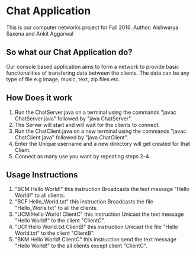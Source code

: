 # Chat Application
This is our computer networks project for Fall 2016.
Author: Aishwarya Saxena and Ankit Aggarwal

## So what our Chat Application do?
Our console based application aims to form a network to provide basic functionalities of transfering data between the clients.
The data can be any type of file e.g image, music, text, zip files etc.

## How Does it work 
1. Run the ChatServer.java on a terminal using the commands "javac ChatServer.java" followed by "java ChatServer".
2. The Server will start and will wait for the clients to connect.
3. Run the ChatClient.java on a new terminal using the commands "javac ChatClient.java" followed by "java ChatClient".
4. Enter the Unique username and a new directory will get created for that Client.
5. Connect as many use you want by repeating steps 2-4.


## Usage Instructions
1. "BCM Hello World!" this instruction Broadcasts the text message "Hello World!" to all clients.
2. "BCF Hello_World.txt" this instruction Broadcasts the file "Hello_Worls.txt" to all the clients.
3. "UCM Hello World! ClientC" this instruction Unicast the text message "Hello World!" to the client "ClientC". 
4. "UCf Hello World.txt ClientB" this instruction Unicast the file "Hello World.txt" to the client "ClientB". 
5. "BKM Hello World! ClientC" this instruction send the text message "Hello World!" to the all clients except client "ClientC". 
